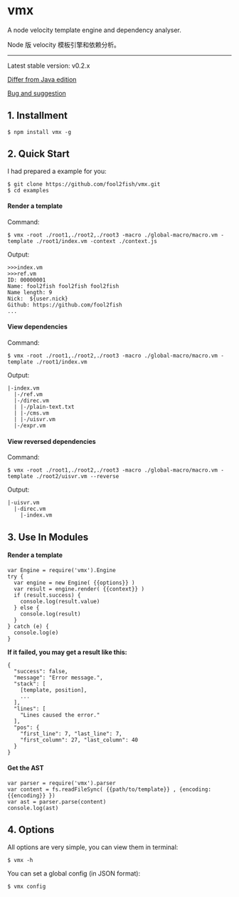 # vmx

A node velocity template engine and dependency analyser.

Node 版 velocity 模板引擎和依赖分析。

---

Latest stable version: v0.2.x

[Differ from Java edition](https://github.com/fool2fish/vmx/blob/master/docs/differ-from-java-edition.md)

[Bug and suggestion](https://github.com/fool2fish/vmx/issues/new)


## 1. Installment

```
$ npm install vmx -g
```

## 2. Quick Start

I had prepared a example for you:

```
$ git clone https://github.com/fool2fish/vmx.git
$ cd examples
```

#### Render a template

Command:

```
$ vmx -root ./root1,./root2,./root3 -macro ./global-macro/macro.vm -template ./root1/index.vm -context ./context.js
```

Output:

```
>>>index.vm
>>>ref.vm
ID: 00000001
Name: fool2fish fool2fish fool2fish
Name length: 9
Nick:  ${user.nick}
Github: https://github.com/fool2fish
...
```

#### View dependencies

Command:

```
$ vmx -root ./root1,./root2,./root3 -macro ./global-macro/macro.vm -template ./root1/index.vm
```
Output:

```
|-index.vm
  |-/ref.vm
  |-/direc.vm
  | |-/plain-text.txt
  | |-/cms.vm
  | |-/uisvr.vm
  |-/expr.vm
```

#### View reversed dependencies

Command:

```
$ vmx -root ./root1,./root2,./root3 -macro ./global-macro/macro.vm -template ./root2/uisvr.vm --reverse
```
Output:

```
|-uisvr.vm
  |-direc.vm
    |-index.vm
```

## 3. Use In Modules

#### Render a template

```
var Engine = require('vmx').Engine
try {
  var engine = new Engine( {{options}} )
  var result = engine.render( {{context}} )
  if (result.success) {
    console.log(result.value)
  } else {
    console.log(result)
  }
} catch (e) {
  console.log(e)
}

```

**If it failed, you may get a result like this:**

```
{
  "success": false,
  "message": "Error message.",
  "stack": [
    [template, position],
    ...
  ],
  "lines": [
    "Lines caused the error."
  ],
  "pos": {
    "first_line": 7, "last_line": 7,
    "first_column": 27, "last_column": 40
  }
}
```

#### Get the AST

```
var parser = require('vmx').parser
var content = fs.readFileSync( {{path/to/template}} , {encoding: {{encoding}} })
var ast = parser.parse(content)
console.log(ast)
```

## 4. Options

All options are very simple, you can view them in terminal:

```
$ vmx -h
```

You can set a global config (in JSON format):

```
$ vmx config
```
